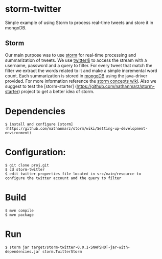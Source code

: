 storm-twitter
=============

Simple example of using Storm to process real-time tweets and store it in mongoDB.

##  Storm

Our main purpose was to use [storm](http://storm-project.net/) for real-time processing and summarization of tweets.
We use [twitter4j](http://twitter4j.org/en/index.html) to access the stream with a username, password and a query to filter.
For every tweet that match the filter we extract the words related to it and make a simple incremental word count.
Each summarization is stored in [mongoDB](http://www.mongodb.org/) using the java-driver provided.
For more information reference the [storm concepts wiki](https://github.com/nathanmarz/storm/wiki/Concepts). Also we suggest to test the 
[storm-starter] (https://github.com/nathanmarz/storm-starter) project to get a better idea of storm.


# Dependencies
    $ install and configure [storm] (https://github.com/nathanmarz/storm/wiki/Setting-up-development-environment) 
 
# Configuration:
    $ git clone proj.git
    $ cd storm-twitter
    $ edit twitter-properties file located in src/main/resource to configure the twitter account and the query to filter

# Build

    $ mvn compile
    $ mvn package

# Run

    $ storm jar target/storm-twitter-0.0.1-SNAPSHOT-jar-with-dependencies.jar storm.TwitterStorm

 

